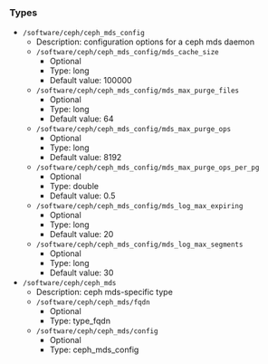 
### Types

 - `/software/ceph/ceph_mds_config`
    - Description:  configuration options for a ceph mds daemon 
    - `/software/ceph/ceph_mds_config/mds_cache_size`
        - Optional
        - Type: long
        - Default value: 100000
    - `/software/ceph/ceph_mds_config/mds_max_purge_files`
        - Optional
        - Type: long
        - Default value: 64
    - `/software/ceph/ceph_mds_config/mds_max_purge_ops`
        - Optional
        - Type: long
        - Default value: 8192
    - `/software/ceph/ceph_mds_config/mds_max_purge_ops_per_pg`
        - Optional
        - Type: double
        - Default value: 0.5
    - `/software/ceph/ceph_mds_config/mds_log_max_expiring`
        - Optional
        - Type: long
        - Default value: 20
    - `/software/ceph/ceph_mds_config/mds_log_max_segments`
        - Optional
        - Type: long
        - Default value: 30
 - `/software/ceph/ceph_mds`
    - Description:  ceph mds-specific type 
    - `/software/ceph/ceph_mds/fqdn`
        - Optional
        - Type: type_fqdn
    - `/software/ceph/ceph_mds/config`
        - Optional
        - Type: ceph_mds_config
